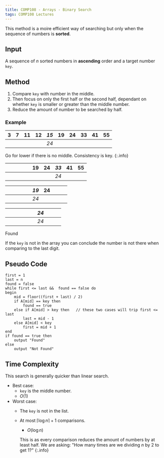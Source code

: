 ```yaml
---
title: COMP108 - Arrays - Binary Search
tags: COMP108 Lectures
---
```

This method is a moire efficient way of searching but only when the sequence of numbers is **sorted**.

## Input
A sequence of $n$ sorted numbers in **ascending** order and a target number `key`.

## Method

1. Compare `key` with number in the middle.
1. Then focus on only the first half or the second half, dependant on whether `key` is smaller or greater than the middle number.
1. Reduce the amount of number to be searched by half.

### Example

| 3 | 7 | 11 | 12 | *15* | 19 | 24 | 33 | 41 | 55 |
| :-: | :-: | :-: | :-: | :-: | :-: | :-: | :-: | :-: | :-: |
|  |  |  |  | *24* |  |  |  |  |  |

Go for lower if there is no middle. Consistency is key.
{:.info}

|  |  |  |  |  | 19 | 24 | *33* | 41 | 55 |
| :-: | :-: | :-: | :-: | :-: | :-: | :-: | :-: | :-: | :-: |
|  |  |  |  |  |  |  | *24* |  |  |

|  |  |  |  |  | *19* | 24 |  |  |  |
| :-: | :-: | :-: | :-: | :-: | :-: | :-: | :-: | :-: | :-: |
|  |  |  |  |  | *24* |  |  |  |  |

|  |  |  |  |  |  | *24* |  |  |  |
| :-: | :-: | :-: | :-: | :-: | :-: | :-: | :-: | :-: | :-: |
|  |  |  |  |  |  | *24* |  |  |  |

Found

If the `key` is not in the array you can conclude the number is not there when comparing to the last digit.

## Pseudo Code

```
first = 1
last = n
found = false
while first <= last &&	found == false do
begin
	mid = floor((first + last) / 2)
	if A[mid] == key then
		found == true
	else if A[mid] > key then	// these two cases will trip first <= last
		last = mid - 1
	else A[mid] < key	
		first = mid + 1
end
if found == true then
	output "Found"
else
	output "Not Found"
```

## Time Complexity
This search is generally quicker than linear search.

* Best case:
	* `key` is the middle number.
	* $O(1)$
* Worst case:
	* The `key` is not in the list. 
	* At most $\lceil\log n\rceil+1$ comparisons.
		* $O(\log n)$
	
		This is as every comparison reduces the amount of numbers by at least half. We are asking: "How many times are we dividing $n$ by 2 to get 1?"
		{:.info}